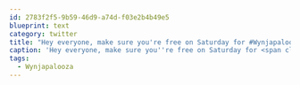 ```yaml
---
id: 2783f2f5-9b59-46d9-a74d-f03e2b4b49e5
blueprint: text
category: twitter
title: "Hey everyone, make sure you're free on Saturday for #Wynjapalooza: bbq, beers maybe camping?"
caption: 'Hey everyone, make sure you''re free on Saturday for <span class="hashtag hashtag_local">#<a href="http://tweettemp.darylchymko.ca/?tag=wynjapalooza">Wynjapalooza</a>: bbq, beers maybe camping?'
tags:
  - Wynjapalooza
---
```

